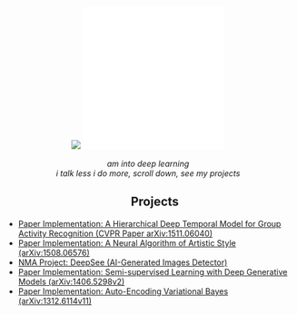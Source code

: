 <p align="center">
<img src="http://github-profile-summary-cards.vercel.app/api/cards/profile-details?username=mistaluai&theme=github_dark" />
  <img src="./240815616-7b282ec6-fcc3-4600-90a7-2c3140549f58.gif" width="250">
</p>

<p align="center">
  <em>am into deep learning</em>
</br>
  <em>i talk less i do more, scroll down, see my projects</em>
</p>

<ul>
 <h2 align="center">Projects</h2>
  
  <li><a href src='https://github.com/mistaluai/HierarchicalLSTMGroupRec'>
    Paper Implementation: A Hierarchical Deep Temporal Model for Group Activity Recognition (CVPR Paper arXiv:1511.06040)
  </a></li>
  
   <li><a href src='https://github.com/mistaluai/StyleTransfer'>
     Paper Implementation: A Neural Algorithm of Artistic Style (arXiv:1508.06576)
   </a></li>
  
   <li><a href src='https://github.com/mistaluai/DeepSee'>
     NMA Project: DeepSee (AI-Generated Images Detector)
   </a></li>

   <li><a href src=https://github.com/mistaluai/AutoencodersImplementation/tree/master/ConditionalVariationalAutoencoders'>
     Paper Implementation: Semi-supervised Learning with Deep Generative Models (arXiv:1406.5298v2)
   </a></li>

   <li><a href src=https://github.com/mistaluai/AutoencodersImplementation/tree/master/VariationalAutoencoder'>
     Paper Implementation: Auto-Encoding Variational Bayes (arXiv:1312.6114v11)
   </a></li>
   
</ul>

